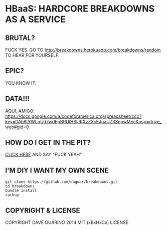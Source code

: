 # HBaaS: HARDCORE BREAKDOWNS AS A SERVICE

## BRUTAL?

FUCK YES. GO TO http://breakdowns.herokuapp.com/breakdowns/random TO HEAR FOR YOURSELF.

## EPIC?

YOU KNOW IT.

## DATA!!!

AQUI, AMIGO: https://docs.google.com/a/codeforamerica.org/spreadsheet/ccc?key=0Ah8tYWLqUd7wdEpBRUlHSlJRXzZXcEJuaUZ3SnpwMnc&usp=drive_web#gid=0

## HOW DO I GET IN THE PIT?

[CLICK HERE](https://github.com/daguar/breakdowns/issues/1) AND SAY "FUCK YEAH"

## I'M DIY I WANT MY OWN SCENE

```shell
git clone https://github.com/daguar/breakdowns.git
cd breakdowns
bundle install
rackup
```

## COPYRIGHT & LICENSE

COPYRIGHT DAVE GUARINO 2014 MIT (xBxHxCx) LICENSE
